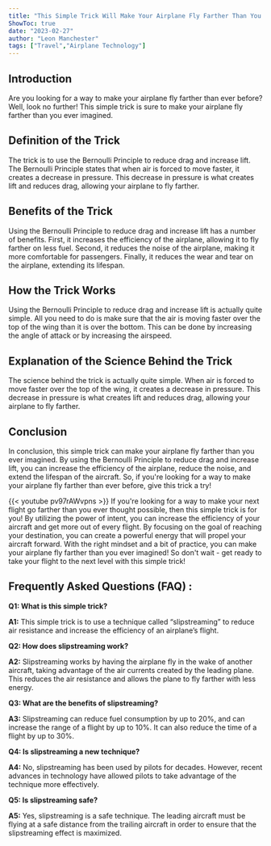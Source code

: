```yaml
---
title: "This Simple Trick Will Make Your Airplane Fly Farther Than You Ever Imagined!"
ShowToc: true 
date: "2023-02-27"
author: "Leon Manchester" 
tags: ["Travel","Airplane Technology"]
---
```

## Introduction 
Are you looking for a way to make your airplane fly farther than ever before? Well, look no further! This simple trick is sure to make your airplane fly farther than you ever imagined. 

## Definition of the Trick
The trick is to use the Bernoulli Principle to reduce drag and increase lift. The Bernoulli Principle states that when air is forced to move faster, it creates a decrease in pressure. This decrease in pressure is what creates lift and reduces drag, allowing your airplane to fly farther. 

## Benefits of the Trick
Using the Bernoulli Principle to reduce drag and increase lift has a number of benefits. First, it increases the efficiency of the airplane, allowing it to fly farther on less fuel. Second, it reduces the noise of the airplane, making it more comfortable for passengers. Finally, it reduces the wear and tear on the airplane, extending its lifespan. 

## How the Trick Works
Using the Bernoulli Principle to reduce drag and increase lift is actually quite simple. All you need to do is make sure that the air is moving faster over the top of the wing than it is over the bottom. This can be done by increasing the angle of attack or by increasing the airspeed. 

## Explanation of the Science Behind the Trick
The science behind the trick is actually quite simple. When air is forced to move faster over the top of the wing, it creates a decrease in pressure. This decrease in pressure is what creates lift and reduces drag, allowing your airplane to fly farther. 

## Conclusion
In conclusion, this simple trick can make your airplane fly farther than you ever imagined. By using the Bernoulli Principle to reduce drag and increase lift, you can increase the efficiency of the airplane, reduce the noise, and extend the lifespan of the aircraft. So, if you're looking for a way to make your airplane fly farther than ever before, give this trick a try!

{{< youtube pv97rAWvpns >}} 
If you're looking for a way to make your next flight go farther than you ever thought possible, then this simple trick is for you! By utilizing the power of intent, you can increase the efficiency of your aircraft and get more out of every flight. By focusing on the goal of reaching your destination, you can create a powerful energy that will propel your aircraft forward. With the right mindset and a bit of practice, you can make your airplane fly farther than you ever imagined! So don't wait - get ready to take your flight to the next level with this simple trick!

## Frequently Asked Questions (FAQ) :
**Q1: What is this simple trick?**

**A1:** This simple trick is to use a technique called “slipstreaming” to reduce air resistance and increase the efficiency of an airplane’s flight.

**Q2: How does slipstreaming work?**

**A2:** Slipstreaming works by having the airplane fly in the wake of another aircraft, taking advantage of the air currents created by the leading plane. This reduces the air resistance and allows the plane to fly farther with less energy.

**Q3: What are the benefits of slipstreaming?**

**A3:** Slipstreaming can reduce fuel consumption by up to 20%, and can increase the range of a flight by up to 10%. It can also reduce the time of a flight by up to 30%.

**Q4: Is slipstreaming a new technique?**

**A4:** No, slipstreaming has been used by pilots for decades. However, recent advances in technology have allowed pilots to take advantage of the technique more effectively.

**Q5: Is slipstreaming safe?**

**A5:** Yes, slipstreaming is a safe technique. The leading aircraft must be flying at a safe distance from the trailing aircraft in order to ensure that the slipstreaming effect is maximized.





